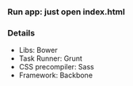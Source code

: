 ### Run app: just open index.html

### Details
- Libs: Bower
- Task Runner: Grunt
- CSS precompiler: Sass
- Framework: Backbone

